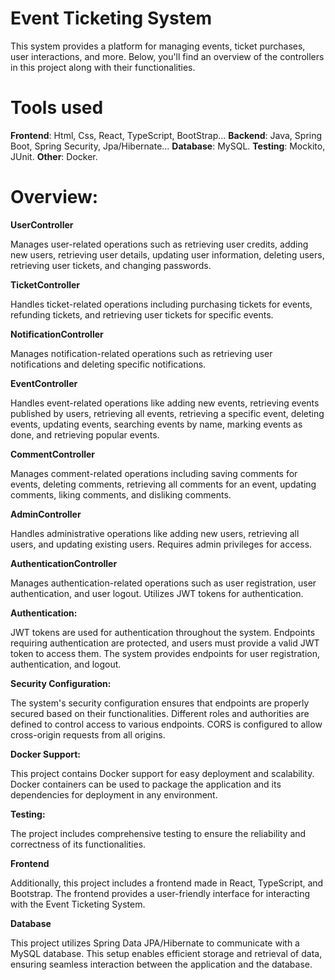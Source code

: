 # **Event Ticketing System**

This system provides a platform for managing events, ticket purchases, user interactions, and more. 
Below, you'll find an overview of the controllers in this project along with their functionalities.

# **Tools used**

**Frontend**: Html, Css, React, TypeScript, BootStrap...
**Backend**: Java, Spring Boot, Spring Security, Jpa/Hibernate...
**Database**: MySQL.
**Testing**: Mockito, JUnit.
**Other**: Docker.

# **Overview:**

**UserController**

Manages user-related operations such as retrieving user credits, adding new users, retrieving user details, updating user information, deleting users, 
retrieving user tickets, and changing passwords.

**TicketController**

Handles ticket-related operations including purchasing tickets for events, refunding tickets, and retrieving user tickets for specific events.

**NotificationController**

Manages notification-related operations such as retrieving user notifications and deleting specific notifications.

**EventController**

Handles event-related operations like adding new events, retrieving events published by users, retrieving all events, retrieving a specific event, deleting events, 
updating events, searching events by name, marking events as done, and retrieving popular events.

**CommentController**

Manages comment-related operations including saving comments for events, deleting comments, retrieving all comments for an event, updating comments, 
liking comments, and disliking comments.

**AdminController**

Handles administrative operations like adding new users, retrieving all users, and updating existing users. 
Requires admin privileges for access.

**AuthenticationController**

Manages authentication-related operations such as user registration, user authentication, and user logout. 
Utilizes JWT tokens for authentication.

**Authentication:**

JWT tokens are used for authentication throughout the system.
Endpoints requiring authentication are protected, and users must provide a valid JWT token to access them.
The system provides endpoints for user registration, authentication, and logout.

**Security Configuration:**

The system's security configuration ensures that endpoints are properly secured based on their functionalities.
Different roles and authorities are defined to control access to various endpoints.
CORS is configured to allow cross-origin requests from all origins.

**Docker Support:**

This project contains Docker support for easy deployment and scalability.
Docker containers can be used to package the application and its dependencies for deployment in any environment.

**Testing:**

The project includes comprehensive testing to ensure the reliability and correctness of its functionalities.

**Frontend**

Additionally, this project includes a frontend made in React, TypeScript, and Bootstrap. 
The frontend provides a user-friendly interface for interacting with the Event Ticketing System.

**Database**

This project utilizes Spring Data JPA/Hibernate to communicate with a MySQL database. 
This setup enables efficient storage and retrieval of data, ensuring seamless interaction between the application and the database.